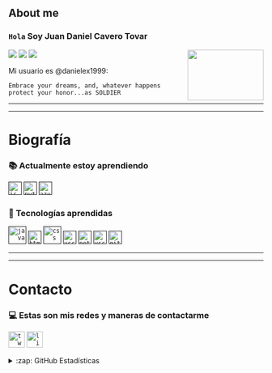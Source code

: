 ## About me


### `Hola` Soy Juan Daniel Cavero Tovar
![](https://komarev.com/ghpvc/?username=danielex1999&color=green) ![](https://img.shields.io/github/followers/danielex1999?style=social) ![](https://img.shields.io/twitter/follow/danielex1999?style=social)
<img align="right" width="150" height="100" src="https://www.ffbegif.com/Cobalt%20Blade%20Noctis%20(NV)/215002907%20Win.gif">

Mi usuario es @danielex1999:
```
Embrace your dreams, and, whatever happens protect your honor...as SOLDIER
```
---
---

# Biografía

### :books: Actualmente estoy aprendiendo

<code><a href="" target="_blank"><img src="https://icon-library.com/images/javascript-icon-png/javascript-icon-png-23.jpg" width="26px" alt="js"></a></code>
<code><a href="" target="_blank"><img src="https://cdn4.iconfinder.com/data/icons/logos-and-brands/512/267_Python_logo-512.png" width="26px" alt="pyton"></a></code>
<code><a href="" target="_blank"><img src="https://image.flaticon.com/icons/png/128/873/873107.png" width="26px" alt="azure"></a></code>

### :file_folder: Tecnologías aprendidas 
<code><a href="" target="_blank"><img src="https://cdn.iconscout.com/icon/free/png-512/java-43-569305.png" width="35px" alt="java"></a></code>
<code><a href="" target="_blank"><img src="https://image.flaticon.com/icons/png/512/732/732212.png" width="26px" alt="html"></a></code>
<code><a href="" target="_blank"><img src="https://midu.dev/images/tags/css.png" width="35px" alt="css"></a></code>
<code><a href="" target="_blank"><img src="https://upload.wikimedia.org/wikipedia/commons/thumb/9/9a/Visual_Studio_Code_1.35_icon.svg/1024px-Visual_Studio_Code_1.35_icon.svg.png" width="26px" alt="vscode"></a></code>
<code><a href="" target="_blank"><img src="https://upload.wikimedia.org/wikipedia/commons/thumb/9/98/Apache_NetBeans_Logo.svg/888px-Apache_NetBeans_Logo.svg.png" width="26px" alt="netbeans"></a></code>
<code><a href="" target="_blank"><img src="https://findicons.com/files/icons/977/rrze/720/database_mysql.png" width="26px" alt="vscode"></a></code>
<code><a href="" target="_blank"><img src="https://git-scm.com/images/logos/downloads/Git-Icon-1788C.png" width="26px" alt="git"></a></code>

---
---

# Contacto

### :computer: Estas son mis redes y maneras de contactarme
<code><a href="https://twitter.com/danielex1999" target="_blank"><img src="https://icons-for-free.com/iconfiles/png/512/logo+twitter+twitter+logo+icon-1320167831451644641.png" width="32px" alt="twitter"></a></code>
<code><a href="https://www.linkedin.com/in/juancavero/" target="_blank"><img src="https://www.shareicon.net/data/512x512/2017/06/30/888065_logo_512x512.png" width="32px" alt="linkedin"></a></code>

<details>
  <summary>:zap: GitHub Estadísticas</summary><br>
  <a href="">
  <img src="https://github-readme-stats.vercel.app/api?username=danielex1999&show_icons=true&locale=es&bg_color=0d1117&title_color=1f6feb&text_color=1f6feb&icon_color=39d353&hide_border=true" />
</a>
    <div class="offset-md-4">
    <a><img height="280" width="250" src="https://github-readme-stats.vercel.app/api/top-langs/?username=danielex1999&langs_count=8&theme=tokyonight" alt="Stats"></a>
  </div>
</details>
